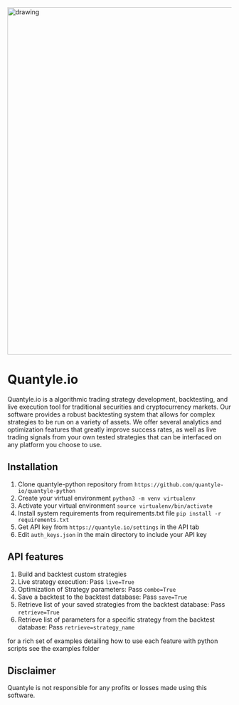 <img src=".logo-v3.png" alt="drawing" width="780"/>

# Quantyle.io

Quantyle.io is a algorithmic trading strategy development, backtesting, and live execution tool for traditional securities and cryptocurrency markets. Our software provides a robust backtesting system that allows for complex strategies to be run on a variety of assets. We offer several analytics and optimization features that greatly improve success rates, as well as live trading signals from your own tested strategies that can be interfaced on any platform you choose to use.

## Installation

1. Clone quantyle-python repository from `https://github.com/quantyle-io/quantyle-python`
2. Create your virtual environment `python3 -m venv virtualenv`
3. Activate your virtual environment `source virtualenv/bin/activate`
4. Install system requirements from requirements.txt file `pip install -r requirements.txt`
5. Get API key from `https://quantyle.io/settings` in the API tab
6. Edit `auth_keys.json` in the main directory to include your API key

## API features

1. Build and backtest custom strategies
2. Live strategy execution: Pass `live=True`
3. Optimization of Strategy parameters: Pass `combo=True`
4. Save a backtest to the backtest database: Pass `save=True`
5. Retrieve list of your saved strategies from the backtest database: Pass `retrieve=True` 
6. Retrieve list of parameters for a specific strategy from the backtest database: Pass `retrieve=strategy_name` 

for a rich set of examples detailing how to use each feature with python scripts see the examples folder

## Disclaimer
Quantyle is not responsible for any profits or losses made using this software. 